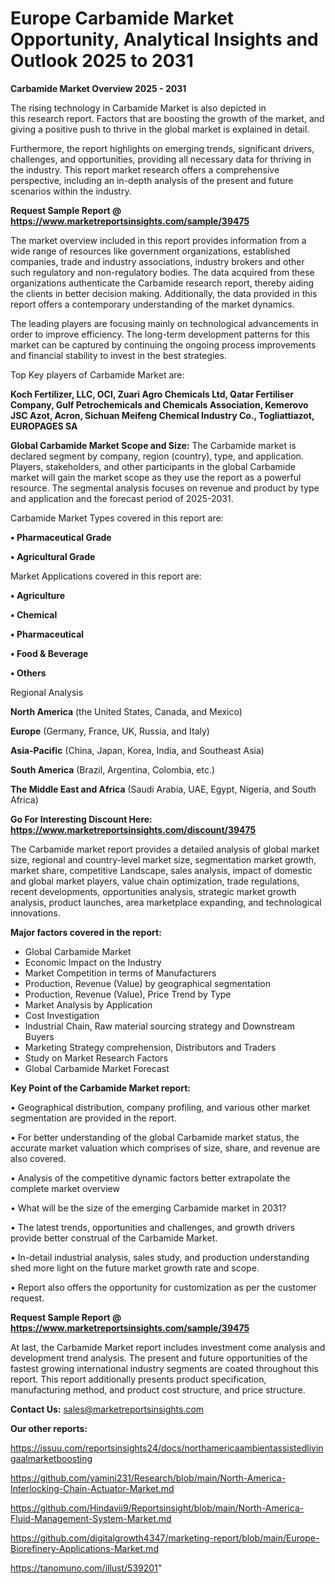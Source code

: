# Europe Carbamide Market Opportunity, Analytical Insights and Outlook 2025 to 2031

<Strong> Carbamide Market Overview 2025 - 2031</strong>

The rising technology in Carbamide Market is also depicted in this research report. Factors that are boosting the growth of the market, and giving a positive push to thrive in the global market is explained in detail.

Furthermore, the report highlights on emerging trends, significant drivers, challenges, and opportunities, providing all necessary data for thriving in the industry. This report market research offers a comprehensive perspective, including an in-depth analysis of the present and future scenarios within the industry.

<strong>Request Sample Report @ <a href=https://www.marketreportsinsights.com/sample/39475>https://www.marketreportsinsights.com/sample/39475</a></strong>

The market overview included in this report provides information from a wide range of resources like government organizations, established companies, trade and industry associations, industry brokers and other such regulatory and non-regulatory bodies. The data acquired from these organizations authenticate the Carbamide research report, thereby aiding the clients in better decision making. Additionally, the data provided in this report offers a contemporary understanding of the market dynamics.

The leading players are focusing mainly on technological advancements in order to improve efficiency. The long-term development patterns for this market can be captured by continuing the ongoing process improvements and financial stability to invest in the best strategies.

Top Key players of Carbamide Market are:

<strong>Koch Fertilizer, LLC, OCI, Zuari Agro Chemicals Ltd, Qatar Fertiliser Company, Gulf Petrochemicals and Chemicals Association, Kemerovo JSC Azot, Acron, Sichuan Meifeng Chemical Industry Co., Togliattiazot, EUROPAGES SA</strong>

<strong><b>Global Carbamide Market Scope and Size:</b></strong>
The Carbamide market is declared segment by company, region (country), type, and application. Players, stakeholders, and other participants in the global Carbamide market will gain the market scope as they use the report as a powerful resource. The segmental analysis focuses on revenue and product by type and application and the forecast period of 2025-2031.

Carbamide Market Types covered in this report are:

<strong>•  Pharmaceutical Grade

•  Agricultural Grade</strong>

Market Applications covered in this report are:

<strong>•  Agriculture

•  Chemical

•  Pharmaceutical

•  Food & Beverage

•  Others</strong> 

Regional Analysis

<strong>North America</strong> (the United States, Canada, and Mexico)

<strong>Europe</strong> (Germany, France, UK, Russia, and Italy)

<strong>Asia-Pacific</strong> (China, Japan, Korea, India, and Southeast Asia)

<strong>South America</strong> (Brazil, Argentina, Colombia, etc.)

<strong>The Middle East and Africa</strong> (Saudi Arabia, UAE, Egypt, Nigeria, and South Africa)

<strong>Go For Interesting Discount Here: <a href=https://www.marketreportsinsights.com/discount/39475>https://www.marketreportsinsights.com/discount/39475</a></strong>

The Carbamide market report provides a detailed analysis of global market size, regional and country-level market size, segmentation market growth, market share, competitive Landscape, sales analysis, impact of domestic and global market players, value chain optimization, trade regulations, recent developments, opportunities analysis, strategic market growth analysis, product launches, area marketplace expanding, and technological innovations.

<strong><b>Major factors covered in the report:</b></strong>
<ul>
  <li>Global Carbamide Market </li>
  <li>Economic Impact on the Industry</li>
  <li>Market Competition in terms of Manufacturers</li>
  <li>Production, Revenue (Value) by geographical segmentation</li>
  <li>Production, Revenue (Value), Price Trend by Type</li>
  <li>Market Analysis by Application</li>
  <li>Cost Investigation</li>
  <li>Industrial Chain, Raw material sourcing strategy and Downstream Buyers</li>
  <li>Marketing Strategy comprehension, Distributors and Traders</li>
  <li>Study on Market Research Factors</li>
  <li>Global Carbamide Market Forecast</li>
</ul>

<strong><b>Key Point of the Carbamide Market report:</b></strong>

• Geographical distribution, company profiling, and various other market segmentation are provided in the report.

• For better understanding of the global Carbamide market status, the accurate market valuation which comprises of size, share, and revenue are also covered.

• Analysis of the competitive dynamic factors better extrapolate the complete market overview

• What will be the size of the emerging Carbamide market in 2031?

• The latest trends, opportunities and challenges, and growth drivers provide better construal of the Carbamide Market.

• In-detail industrial analysis, sales study, and production understanding shed more light on the future market growth rate and scope.

• Report also offers the opportunity for customization as per the customer request.

<strong>Request Sample Report @ <a href=https://www.marketreportsinsights.com/sample/39475>https://www.marketreportsinsights.com/sample/39475</a></strong>

At last, the Carbamide Market report includes investment come analysis and development trend analysis. The present and future opportunities of the fastest growing international industry segments are coated throughout this report. This report additionally presents product specification, manufacturing method, and product cost structure, and price structure.

<strong>Contact Us:</strong>
sales@marketreportsinsights.com

<strong>Our other reports:</strong>

<a href=https://issuu.com/reportsinsights24/docs/northamericaambientassistedlivingaalmarketboosting>https://issuu.com/reportsinsights24/docs/northamericaambientassistedlivingaalmarketboosting</a>

<a href=https://github.com/yamini231/Research/blob/main/North-America-Interlocking-Chain-Actuator-Market.md>https://github.com/yamini231/Research/blob/main/North-America-Interlocking-Chain-Actuator-Market.md</a>

<a href=https://github.com/Hindavii9/Reportsinsight/blob/main/North-America-Fluid-Management-System-Market.md>https://github.com/Hindavii9/Reportsinsight/blob/main/North-America-Fluid-Management-System-Market.md</a>

<a href=https://github.com/digitalgrowth4347/marketing-report/blob/main/Europe-Biorefinery-Applications-Market.md>https://github.com/digitalgrowth4347/marketing-report/blob/main/Europe-Biorefinery-Applications-Market.md</a>

<a href=https://tanomuno.com/illust/539201>https://tanomuno.com/illust/539201</a>"
